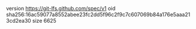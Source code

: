 version https://git-lfs.github.com/spec/v1
oid sha256:16ac59077a8552abee23fc2dd5f96c2f9c7c607069b84a176e5aaa213cd2ea30
size 6625
